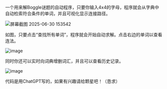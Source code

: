 一个用来解Boggle谜题的自动程序，只要你输入4x4的字母，程序就会从字典中自动检索符合条件的单词，并且可视化显示连接路径。

![屏幕截图 2025-06-30 153542](https://github.com/user-attachments/assets/57a2981c-d505-4122-9988-c85364d3820d)

如图，只要点击“查找所有单词”，程序就会开始自动求解。点击右边的单词以查看连法。

![image](https://github.com/user-attachments/assets/72a86f65-0924-4fee-96b6-77d3b077cea3)

同时你还可以实时向词典增删词汇，并且可以查看历史记录。

![image](https://github.com/user-attachments/assets/86ed1966-3a09-452f-8daf-860853964a61)

代码是用ChatGPT写的，如果有兴趣请给颗星吧！（恳求）
